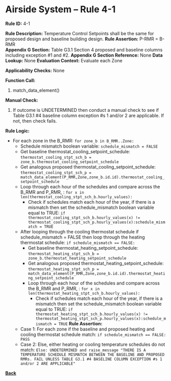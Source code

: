 # Airside System – Rule 4-1

**Rule ID:** 4-1
 
**Rule Description:** Temperature Control Setpoints shall be the same for proposed design and baseline building design.
**Rule Assertion:** P-RMR = B-RMR                                           
**Appendix G Section:** Table G3.1 Section 4 proposed and baseline columns including exception #1 and #2. 
**Appendix G Section Reference:** None
**Data Lookup:** None 
**Evaluation Context:** Evaluate each Zone  

**Applicability Checks:** None
 
**Function Call:**

1. match_data_element()

**Manual Check:** 

1. If outcome is UNDETERMINED then conduct a manual check to see if Table G3.1 #4 baseline column exception #s 1 and/or 2 are applicable. If not, then check fails.

**Rule Logic:**
- For each zone in the B_RMR: `for zone_b in B_RMR..Zone:`
    - Schedule mismatch boolean variable: `schedule_mismatch = FALSE`
    - Get baseline thermostat_cooling_setpoint_schedule: `thermostat_cooling_stpt_sch_b = zone_b.thermostat_cooling_setpoint_schedule`
    - Get analogous proposed thermostat_cooling_setpoint_schedule: `thermostat_cooling_stpt_sch_p = match_data_element(P_RMR,Zone,zone_b.id.id).thermostat_cooling_setpoint_schedule`
    - Loop through each hour of the schedules and compare across the B_RMR and P_RMR, : `for x in len(thermostat_cooling_stpt_sch_b.hourly_values):`
        - Check if schedules match each hour of the year, if there is a mismatch then set the schedule_mismatch boolean variable equal to TRUE: `if thermostat_cooling_stpt_sch_b.hourly_values(x) != thermostat_cooling_stpt_sch_p.hourly_values(x):schedule_mismatch = TRUE`
    - After looping through the cooling thermostat schedule if schedule_mismatch = FALSE then loop through the heating thermostat schedule: `if schedule_mismatch == FALSE:`
        - Get baseline thermostat_heating_setpoint_schedule: `thermostat_heating_stpt_sch_b = zone_b.thermostat_heating_setpoint_schedule`
        - Get analogous proposed thermostat_heating_setpoint_schedule: `thermostat_heating_stpt_sch_p = match_data_element(P_RMR,Zone,zone_b.id.id).thermostat_heating_setpoint_schedule`
        - Loop through each hour of the schedules and compare across the B_RMR and P_RMR, : `for x in len(thermostat_heating_stpt_sch_b.hourly_values):`
            - Check if schedules match each hour of the year, if there is a mismatch then set the schedule_mismatch boolean variable equal to TRUE: `if thermostat_heating_stpt_sch_b.hourly_values(x) != thermostat_heating_stpt_sch_p.hourly_values(x):schedule_mismatch = TRUE`
    **Rule Assertion:**
    - Case 1: For each zone if the baseline and proposed heating and cooling thermostat schedule match: `if schedule_mismatch == FALSE: PASS`
    - Case 2: Else, either heating or cooling temperature schedules do not match: `Else: UNDETERMINED and raise_message "THERE IS A TEMPERATURE SCHEDULE MISMATCH BETWEEN THE BASELINE AND PROPOSED RMRs. FAIL UNLESS TABLE G3.1 #4 BASELINE COLUMN EXCEPTION #s 1 and/or 2 ARE APPLICABLE"`  


**[Back](../_toc.md)**